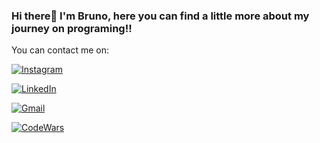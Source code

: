 ### Hi there👋 I'm Bruno, here you can find a little more about my journey on programing!! 
You can contact me on: 


[![Instagram](https://img.shields.io/badge/Instagram-E4405F?style=for-the-badge&logo=instagram&logoColor=white)](https://www.instagram.com/_brunogcosta/)

[![LinkedIn](https://img.shields.io/badge/LinkedIn-0077B5?style=for-the-badge&logo=linkedin&logoColor=white)](www.linkedin.com/in/bruno-costa04)

[![Gmail](https://img.shields.io/badge/Gmail-D14836?style=for-the-badge&logo=gmail&logoColor=white)](mailto:brunocosta0427@gmail.com)

[![CodeWars](https://img.shields.io/badge/Codewars-B1361E?style=for-the-badge&logo=Codewars&logoColor=white)](https://www.codewars.com/users/BrunoCostaCode/badges/large)











<!--
**BrunoCosta04/BrunoCosta04** is a ✨ _special_ ✨ repository because its `README.md` (this file) appears on your GitHub profile.

Here are some ideas to get you started:

- 🔭 I’m currently working on ...
- 🌱 I’m currently learning ...
- 👯 I’m looking to collaborate on ...
- 🤔 I’m looking for help with ...
- 💬 Ask me about ...
- 📫 How to reach me: ...
- 😄 Pronouns: ...
- ⚡ Fun fact: ...
-->
